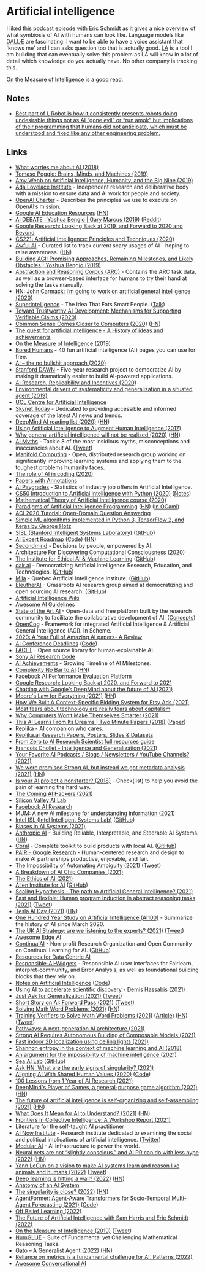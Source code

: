 # Artificial intelligence

I liked [this podcast episode with Eric Schmidt](https://overcast.fm/+KhqGdr4kI) as it gives a nice overview of what symbiosis of AI with humans can look like. Language models like [DALL·E](https://openai.com/blog/dall-e/) are fascinating. I want to be able to have a voice assistant that 'knows me' and I can asks question too that is actually good. [LA](../ideas/learn-anything.md) is a tool I am building that can eventually solve this problem as LA will know in a lot of detail which knowledge do you actually have. No other company is tracking this.

[On the Measure of Intelligence](https://twitter.com/alexkowsik/status/1518602848421961730) is a good read.

## Notes

- [Best part of I, Robot is how it consistently presents robots doing undesirable things not as AI “gone evil” or “run amok” but implications of their programming that humans did not anticipate, which must be understood and fixed like any other engineering problem.](https://twitter.com/lexi_lambda/status/1464269135169339393)

## Links

- [What worries me about AI (2018)](https://medium.com/@francois.chollet/what-worries-me-about-ai-ed9df072b704)
- [Tomaso Poggio: Brains, Minds, and Machines (2019)](https://overcast.fm/+OcVf8HZ4Y)
- [Amy Webb on Artificial Intelligence, Humanity, and the Big Nine (2019)](https://overcast.fm/+JCCrJC4)
- [Ada Lovelace Institute](https://www.adalovelaceinstitute.org/) - Independent research and deliberative body with a mission to ensure data and AI work for people and society.
- [OpenAI Charter](https://openai.com/charter/) - Describes the principles we use to execute on OpenAI’s mission.
- [Google AI Education Resources](https://ai.google/education/) ([HN](https://news.ycombinator.com/item?id=20493947))
- [AI DEBATE : Yoshua Bengio | Gary Marcus (2019)](https://www.youtube.com/watch?v=EeqwFjqFvJA) ([Reddit](https://www.reddit.com/r/MachineLearning/comments/eezv6l/nai_debate_2019_yoshua_bengio_vs_gary_marcus/))
- [Google Research: Looking Back at 2019, and Forward to 2020 and Beyond](https://ai.googleblog.com/2020/01/google-research-looking-back-at-2019.html)
- [CS221: Artificial Intelligence: Principles and Techniques (2020)](https://stanford-cs221.github.io/autumn2019/)
- [Awful AI](https://github.com/daviddao/awful-ai) - Curated list to track current scary usages of AI - hoping to raise awareness. ([HN](https://news.ycombinator.com/item?id=24701327))
- [Building AGI: Promising Approaches, Remaining Milestones, and Likely Obstacles | Yoshua Bengio (2019)](https://www.youtube.com/watch?v=IU9cQ1JdC7Y)
- [Abstraction and Reasoning Corpus (ARC)](https://github.com/fchollet/ARC) - Contains the ARC task data, as well as a browser-based interface for humans to try their hand at solving the tasks manually.
- [HN: John Carmack: I’m going to work on artificial general intelligence (2020)](https://news.ycombinator.com/item?id=21530860)
- [Superintelligence](https://idlewords.com/talks/superintelligence.htm) - The Idea That Eats Smart People. ([Talk](https://www.youtube.com/watch?v=kErHiET5YPw))
- [Toward Trustworthy AI Development: Mechanisms for Supporting Verifiable Claims (2020)](https://arxiv.org/abs/2004.07213)
- [Common Sense Comes Closer to Computers (2020)](https://www.quantamagazine.org/common-sense-comes-to-computers-20200430/) ([HN](https://news.ycombinator.com/item?id=23065073))
- [The quest for artificial intelligence - A History of ideas and achievements](https://ai.stanford.edu/~nilsson/QAI/qai.pdf)
- [On the Measure of Intelligence (2019)](https://arxiv.org/pdf/1911.01547.pdf)
- [Bored Humans](https://boredhumans.com/) - 40 fun artificial intelligence (AI) pages you can use for free.
- [AI – the no bullshit approach (2020)](https://blog.piekniewski.info/2020/06/08/ai-the-no-bullshit-approach/)
- [Stanford DAWN](https://dawn.cs.stanford.edu//) - Five-year research project to democratize AI by making it dramatically easier to build AI-powered applications.
- [AI Research, Replicability and Incentives (2020)](https://dennybritz.com/blog/ai-replication-incentives/)
- [Environmental drivers of systematicity and generalization in a situated agent (2019)](https://arxiv.org/abs/1910.00571)
- [UCL Centre for Artificial Intelligence](https://www.ucl.ac.uk/ai-centre/)
- [Skynet Today](https://www.skynettoday.com/) - Dedicated to providing accessible and informed coverage of the latest AI news and trends.
- [DeepMind AI reading list (2020)](https://storage.googleapis.com/deepmind-media/research/New_AtHomeWithAI%20resources.pdf) ([HN](https://news.ycombinator.com/item?id=23662067))
- [Using Artificial Intelligence to Augment Human Intelligence (2017)](https://distill.pub/2017/aia/)
- [Why general artificial intelligence will not be realized (2020)](https://www.nature.com/articles/s41599-020-0494-4) ([HN](https://news.ycombinator.com/item?id=23793108))
- [AI Myths](https://www.aimyths.org/) - Tackle 8 of the most insidious myths, misconceptions and inaccuracies about AI. ([Tweet](https://twitter.com/djleufer/status/1288423369327681536))
- [Manifold Computing](https://manifoldcomputing.com/) - Open, distributed research group working on significantly improving learning systems and applying them to the toughest problems humanity faces.
- [The role of AI in coding (2020)](https://blog.repl.it/codingai)
- [Papers with Annotations](https://github.com/Machine-Learning-Tokyo/papers-with-annotations)
- [AI Paygrades](https://aipaygrad.es/) - Statistics of industry job offers in Artificial Intelligence.
- [CS50 Introduction to Artificial Intelligence with Python (2020)](https://www.youtube.com/playlist?list=PLhQjrBD2T382Nz7z1AEXmioc27axa19Kv) ([Notes](http://stribny.name/blog/2020/10/artificial-intelligence-in-python))
- [Mathematical Theory of Artificial Intelligence course (2020)](http://homepages.math.uic.edu/~lreyzin/f20_mcs548/)
- [Paradigms of Artificial Intelligence Programming](https://github.com/norvig/paip-lisp) ([HN](https://news.ycombinator.com/item?id=24809374)) ([In OCaml](https://github.com/tautologico/paip-ocaml))
- [ACL2020 Tutorial: Open-Domain Question Answering](https://github.com/danqi/acl2020-openqa-tutorial)
- [Simple ML algorithms implemented in Python 3, TensorFlow 2, and Keras by George Hotz](https://github.com/geohot/ai-notebooks)
- [SISL (Stanford Intelligent Systems Laboratory)](http://sisl.stanford.edu/) ([GitHub](https://github.com/sisl))
- [AI Expert Roadmap](https://i.am.ai/roadmap) ([Code](https://github.com/AMAI-GmbH/AI-Expert-Roadmap)) ([HN](https://news.ycombinator.com/item?id=25010114))
- [Secondmind](https://www.secondmind.ai/) - Decisions by people, empowered by AI.
- [Architecture For Discovering Computational Consciousness (2020)](https://matt.sh/ai-please)
- [The Institute for Ethical AI & Machine Learning](https://ethical.institute/) ([GitHub](https://github.com/EthicalML))
- [dair.ai](https://dair.ai/) - Democratizing Artificial Intelligence Research, Education, and Technologies. ([GitHub](https://github.com/dair-ai))
- [Mila](https://mila.quebec/en/) - Quebec Artificial Intelligence Institute. ([GitHub](https://github.com/mila-iqia))
- [EleutherAI](https://www.eleuther.ai/) - Grassroots AI research group aimed at democratizing and open sourcing AI research. ([GitHub](https://github.com/EleutherAI))
- [Artificial Intelligence Wiki](https://docs.paperspace.com/machine-learning/)
- [Awesome AI Guidelines](https://github.com/EthicalML/awesome-artificial-intelligence-guidelines)
- [State of the Art AI](https://www.stateoftheart.ai/) - Open-data and free platform built by the research community to facilitate the collaborative development of AI. ([Concepts](https://www.stateoftheart.ai/concepts))
- [OpenCog](https://github.com/opencog/opencog) - Framework for integrated Artificial Intelligence & Artificial General Intelligence (AGI). In Scheme.
- [2020: A Year Full of Amazing AI papers- A Review](https://github.com/louisfb01/Best_AI_paper_2020)
- [AI Conference Deadlines](https://aideadlin.es/?sub=ML,CV,NLP,RO,SP,DM) ([Code](https://github.com/abhshkdz/ai-deadlines))
- [FACET](https://github.com/BCG-Gamma/facet) - Open source library for human-explainable AI.
- [Sony AI Research Code](https://github.com/sony/ai-research-code)
- [AI Achievements](https://achievements.ai/) - Growing Timeline of AI Milestones.
- [Complexity No Bar to AI](https://www.gwern.net/Complexity-vs-AI) ([HN](https://news.ycombinator.com/item?id=26216238))
- [Facebook AI Performance Evaluation Platform](https://github.com/facebook/FAI-PEP)
- [Google Research: Looking Back at 2020, and Forward to 2021](https://ai.googleblog.com/2021/01/google-research-looking-back-at-2020.html)
- [Chatting with Google’s DeepMind about the future of AI (2021)](https://stackoverflow.blog/2021/03/02/podcast-317-deepmind-google-ai-deep-learning-muzero/)
- [Moore's Law for Everything (2021)](https://moores.samaltman.com/) ([HN](https://news.ycombinator.com/item?id=26480981))
- [How We Built A Context-Specific Bidding System for Etsy Ads (2021)](https://codeascraft.com/2021/03/23/how-we-built-a-context-specific-bidding-system-for-etsy-ads/)
- [Most fears about technology are really fears about capitalism](https://twitter.com/jackiehluo/status/1377325259779674112)
- [Why Computers Won’t Make Themselves Smarter (2021)](https://www.newyorker.com/culture/annals-of-inquiry/why-computers-wont-make-themselves-smarter)
- [This AI Learns From Its Dreams | Two Minute Papers (2018)](https://www.youtube.com/watch?v=gvjCu7zszbQ) ([Paper](https://arxiv.org/abs/1803.10122))
- [Replika](https://replika.ai/) - AI companion who cares.
- [Replika.ai Research Papers, Posters, Slides & Datasets](https://github.com/lukalabs/replika-research)
- [From Zero to AI Research Scientist full resources guide](https://github.com/ahmedbahaaeldin/From-0-to-Research-Scientist-resources-guide)
- [Francois Chollet - Intelligence and Generalization (2021)](https://www.youtube.com/watch?v=J0p_thJJnoo)
- [Your Favorite AI Podcasts / Blogs / Newsletters / YouTube Channels? (2021)](https://www.reddit.com/r/MachineLearning/comments/mwwftu/d_your_favorite_ai_podcasts_blogs_newsletters/)
- [We were promised Strong AI, but instead we got metadata analysis (2021)](https://calpaterson.com/metadata.html) ([HN](https://news.ycombinator.com/item?id=26941332))
- [Is your AI project a nonstarter? (2018)](https://medium.com/hackernoon/ai-reality-checklist-be34e2fdab9) - Check(list) to help you avoid the pain of learning the hard way.
- [The Coming AI Hackers (2021)](https://www.belfercenter.org/publication/coming-ai-hackers)
- [Silicon Valley AI Lab](https://svail.github.io/)
- [Facebook AI Research](https://ai.facebook.com/)
- [MUM: A new AI milestone for understanding information (2021)](https://blog.google/products/search/introducing-mum/)
- [Intel ISL (Intel Intelligent Systems Lab)](http://vladlen.info/lab/) ([GitHub](https://github.com/intel-isl))
- [Biases in AI Systems (2021)](https://queue.acm.org/detail.cfm?id=3466134)
- [Anthropic AI](https://www.anthropic.com/) - Building Reliable, Interpretable, and Steerable AI Systems. ([HN](https://news.ycombinator.com/item?id=27318153))
- [Coral](https://coral.ai/) - Complete toolkit to build products with local AI. ([GitHub](https://github.com/google-coral))
- [PAIR – Google Research](https://research.google/teams/brain/pair/) - Human-centered research and design to make AI partnerships productive, enjoyable, and fair.
- [The Impossibility of Automating Ambiguity (2021)](https://direct.mit.edu/artl/article/doi/10.1162/artl_a_00336/101872/The-Impossibility-of-Automating-Ambiguity) ([Tweet](https://twitter.com/tanepiper/status/1400562951162040321))
- [A Breakdown of AI Chip Companies (2021)](https://geohot.github.io/blog/jekyll/update/2021/06/13/a-breakdown-of-ai-chip-companies.html)
- [The Ethics of AI (2021)](https://www.vimarsh.info/blog/ethics-of-ai/)
- [Allen Institute for AI](https://allenai.org/) ([GitHub](https://github.com/allenai))
- [Scaling Hypothesis - The path to Artificial General Intelligence? (2021)](https://johanneshage.substack.com/p/scaling-hypothesis-the-path-to-artificial)
- [Fast and flexible: Human program induction in abstract reasoning tasks (2021)](https://arxiv.org/abs/2103.05823) ([Tweet](https://twitter.com/todd_gureckis/status/1420768433277386760))
- [Tesla AI Day (2021)](https://youtu.be/j0z4FweCy4M?t=2853) ([HN](https://news.ycombinator.com/item?id=28240882))
- [One Hundred Year Study on Artificial Intelligence (AI100)](https://ai100.stanford.edu/) - Summarize the history of AI since March 2020.
- [The UK AI Strategy: are we listening to the experts? (2021)](https://datasciencesection.org/2021/09/13/the-uk-ai-strategy-are-we-listening-to-the-experts/) ([Tweet](https://twitter.com/stianwestlake/status/1440633819548164098))
- [Awesome Edge AI](https://github.com/rcmalli/awesome-edge-ai)
- [ContinualAI](http://www.continualai.org/) - Non-profit Research Organization and Open Community on Continual Learning for AI. ([GitHub](https://github.com/ContinualAI))
- [Resources for Data Centric AI](https://github.com/HazyResearch/data-centric-ai)
- [Responsible-AI-Widgets](https://github.com/microsoft/responsible-ai-widgets) - Responsible AI user interfaces for Fairlearn, interpret-community, and Error Analysis, as well as foundational building blocks that they rely on.
- [Notes on Artificial Intelligence](http://frnsys.com/notes/ai/) ([Code](https://github.com/frnsys/ai_notes))
- [Using AI to accelerate scientific discovery - Demis Hassabis (2021)](https://www.youtube.com/watch?v=sm-VkgVX-2o)
- [Just Ask for Generalization (2021)](https://evjang.com/2021/10/23/generalization.html) ([Tweet](https://twitter.com/karpathy/status/1452312576331862023))
- [Short Story on AI: Forward Pass (2021)](http://karpathy.github.io/2021/03/27/forward-pass/) ([Tweet](https://twitter.com/karpathy/status/1452312582216376341))
- [Solving Math Word Problems (2021)](https://openai.com/blog/grade-school-math/) ([HN](https://news.ycombinator.com/item?id=29042256))
- [Training Verifiers to Solve Math Word Problems (2021)](https://arxiv.org/abs/2110.14168) ([Article](https://openai.com/blog/grade-school-math/)) ([HN](https://news.ycombinator.com/item?id=29042256)) ([Tweet](https://twitter.com/sama/status/1454191236210839555))
- [Pathways: A next-generation AI architecture (2021)](https://blog.google/technology/ai/introducing-pathways-next-generation-ai-architecture/)
- [Strong AI Requires Autonomous Building of Composable Models (2021)](https://thegradient.pub/strong-ai-requires-autonomous-building-of-composable-models/)
- [Fast indoor 2D localization using ceiling lights (2021)](https://www.a1k0n.net/2021/01/22/indoor-localization.html)
- [Shannon entropy in the context of machine learning and AI (2018)](https://medium.com/swlh/shannon-entropy-in-the-context-of-machine-learning-and-ai-24aee2709e32)
- [An argument for the impossibility of machine intelligence (2021)](https://arxiv.org/abs/2111.07765)
- [Sea AI Lab](https://sail.sea.com/) ([GitHub](https://github.com/sail-sg))
- [Ask HN: What are the early signs of singularity? (2021)](https://news.ycombinator.com/item?id=29343774)
- [Aligning AI With Shared Human Values (2020)](https://arxiv.org/abs/2008.02275) ([Code](https://github.com/hendrycks/ethics))
- [100 Lessons from 1 Year of AI Research (2021)](https://jetnew.io/blog/2021/100-lessons/)
- [DeepMind's Player of Games, a general-purpose game algorithm (2021)](https://arxiv.org/abs/2112.03178) ([HN](https://news.ycombinator.com/item?id=29481665))
- [The future of artificial intelligence is self-organizing and self-assembling (2021)](https://sebastianrisi.com/self_assembling_ai/) ([HN](https://news.ycombinator.com/item?id=29568370))
- [What Does It Mean for AI to Understand? (2021)](https://www.quantamagazine.org/what-does-it-mean-for-ai-to-understand-20211216/) ([HN](https://news.ycombinator.com/item?id=29578687))
- [Frontiers in Collective Intelligence: A Workshop Report (2021)](https://arxiv.org/abs/2112.06864)
- [Literature for the self-taught AI practitioner](https://github.com/camoverride/lit)
- [AI Now Institute](https://ainowinstitute.org/) - Research institute dedicated to examining the social and political implications of artificial intelligence. ([Twitter](https://twitter.com/ainowinstitute))
- [Modular AI](https://www.modular.ai/) - AI infrastructure to power the world.
- [Neural nets are not “slightly conscious,” and AI PR can do with less hype (2022)](https://lastweekin.ai/p/conscious-ai) ([HN](https://news.ycombinator.com/item?id=30408924))
- [Yann LeCun on a vision to make AI systems learn and reason like animals and humans (2022)](https://ai.facebook.com/blog/yann-lecun-advances-in-ai-research) ([Tweet](https://twitter.com/ylecun/status/1496555825199988739))
- [Deep learning is hitting a wall? (2022)](https://nautil.us/deep-learning-is-hitting-a-wall-14467/) ([HN](https://news.ycombinator.com/item?id=30622300))
- [Anatomy of an AI System](https://anatomyof.ai/)
- [The singularity is close? (2022)](https://mkaic.substack.com/p/the-singularity-is-very-close?s=r) ([HN](https://news.ycombinator.com/item?id=30871775))
- [AgentFormer: Agent-Aware Transformers for Socio-Temporal Multi-Agent Forecasting (2021)](https://arxiv.org/abs/2103.14023) ([Code](https://github.com/Khrylx/AgentFormer))
- [Off Belief Learning (2022)](https://ai.facebook.com/blog/teaching-ai-to-be-more-collaborative-with-humans-without-learning-directly-from-them/)
- [The Future of Artificial Intelligence with Sam Harris and Eric Schmidt (2022)](https://overcast.fm/+KhqGdr4kI)
- [On the Measure of Intelligence (2019)](https://arxiv.org/abs/1911.01547) ([Tweet](https://twitter.com/alexkowsik/status/1518602848421961730))
- [NumGLUE](https://github.com/allenai/numglue) - Suite of Fundamental yet Challenging Mathematical Reasoning Tasks.
- [Gato – A Generalist Agent (2022)](https://arxiv.org/abs/2205.06175) ([HN](https://news.ycombinator.com/item?id=31415478))
- [Reliance on metrics is a fundamental challenge for AI: Patterns (2022)](https://www.cell.com/patterns/fulltext/S2666-3899(22)00056-3)
- [Awesome Conversational AI](https://github.com/jyguyomarch/awesome-conversational-ai)